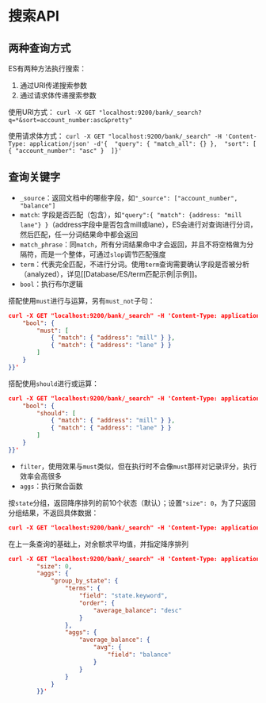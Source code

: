 # 搜索API

## 两种查询方式

ES有两种方法执行搜索：
1. 通过URI传递搜索参数
2. 通过请求体传递搜索参数

使用URI方式：
`curl -X GET "localhost:9200/bank/_search?q=*&sort=account_number:asc&pretty"`

使用请求体方式：
`curl -X GET "localhost:9200/bank/_search" -H 'Content-Type: application/json' -d'{  "query": { "match_all": {} },  "sort": [    { "account_number": "asc" }  ]}'`

## 查询关键字

- `_source`：返回文档中的哪些字段，如`"_source": ["account_number", "balance"]`
- `match`: 字段是否匹配（包含），如`"query":{ "match": {address: "mill lane"} }`（address字段中是否包含mill或lane），ES会进行对查询进行分词，然后匹配，任一分词结果命中都会返回
- `match_phrase`：同`match`，所有分词结果命中才会返回，并且不将空格做为分隔符，而是一个整体，可通过`slop`调节匹配强度
- `term`：代表完全匹配，不进行分词。使用`term`查询需要确认字段是否被分析（analyzed），详见[[Database/ES/term匹配示例|示例]]。
- `bool`：执行布尔逻辑

搭配使用`must`进行与运算，另有`must_not`子句：
```json
curl -X GET "localhost:9200/bank/_search" -H 'Content-Type: application/json' -d'{  "query": {    
    "bool": {      
        "must": [        
            { "match": { "address": "mill" } },
            { "match": { "address": "lane" } }      
        ]    
    }  
}}'
```

搭配使用`should`进行或运算：
```json
curl -X GET "localhost:9200/bank/_search" -H 'Content-Type: application/json' -d'{  "query": {    
    "bool": {      
        "should": [        
            { "match": { "address": "mill" } },
            { "match": { "address": "lane" } }      
        ]    
    }  
}}'
```

- `filter`，使用效果与`must`类似，但在执行时不会像`must`那样对记录评分，执行效率会高很多
- `aggs`：执行聚合函数

按`state`分组，返回降序排列的前10个状态（默认）；设置`"size": 0`，为了只返回分组结果，不返回具体数据：
```json
curl -X GET "localhost:9200/bank/_search" -H 'Content-Type: application/json' -d'{  "size": 0,  "aggs": {    "group_by_state": {      "terms": {        "field": "state.keyword"      }    }  }}'
```

在上一条查询的基础上，对余额求平均值，并指定降序排列
```json
curl -X GET "localhost:9200/bank/_search" -H 'Content-Type: application/json' -d'{  
        "size": 0,  
        "aggs": {    
            "group_by_state": {      
                "terms": {        
                    "field": "state.keyword",        
                    "order": {          
                        "average_balance": "desc"        
                    }      
                },      
                "aggs": {        
                    "average_balance": {          
                        "avg": {            
                            "field": "balance"          
                        }        
                    }      
                }    
            }  
        }}'
```

